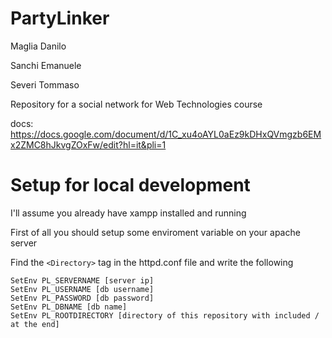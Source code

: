 # PartyLinker

  

Maglia Danilo

Sanchi Emanuele

Severi Tommaso

  

Repository for a social network for Web Technologies course

  

docs: https://docs.google.com/document/d/1C_xu4oAYL0aEz9kDHxQVmgzb6EMx2ZMC8hJkvgZOxFw/edit?hl=it&pli=1

  

# Setup for local development

  

I'll assume you already have xampp installed and running

  

First of all you should setup some enviroment variable on your apache server

Find the `<Directory>` tag in the httpd.conf file and write the following

    SetEnv PL_SERVERNAME [server ip]
    SetEnv PL_USERNAME [db username]
    SetEnv PL_PASSWORD [db password]
    SetEnv PL_DBNAME [db name]
    SetEnv PL_ROOTDIRECTORY [directory of this repository with included / at the end]


